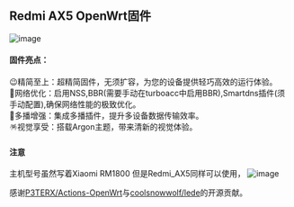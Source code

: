 ## Redmi AX5 OpenWrt固件
![image](https://github.com/user-attachments/assets/c15a89a6-9748-4a7a-b646-5d373263ddc1)

#### 固件亮点：  
😉精简至上：超精简固件，无须扩容，为您的设备提供轻巧高效的运行体验。  
🚀网络优化：启用NSS,BBR(需要手动在turboacc中启用BBR),Smartdns插件(须手动配置),确保网络性能的极致优化。  
🌈多播增强：集成多播插件，提升多设备数据传输效率。  
🪅视觉享受：搭载Argon主题，带来清新的视觉体验。  
#### 注意
主机型号虽然写着Xiaomi RM1800 但是Redmi_AX5同样可以使用，
![image](https://github.com/user-attachments/assets/0e2e68fd-16af-497a-9284-1d3089587f7b)

感谢[P3TERX/Actions-OpenWrt](https://github.com/P3TERX/Actions-OpenWrt)与[coolsnowwolf/lede](https://github.com/coolsnowwolf/lede)的开源贡献。  
